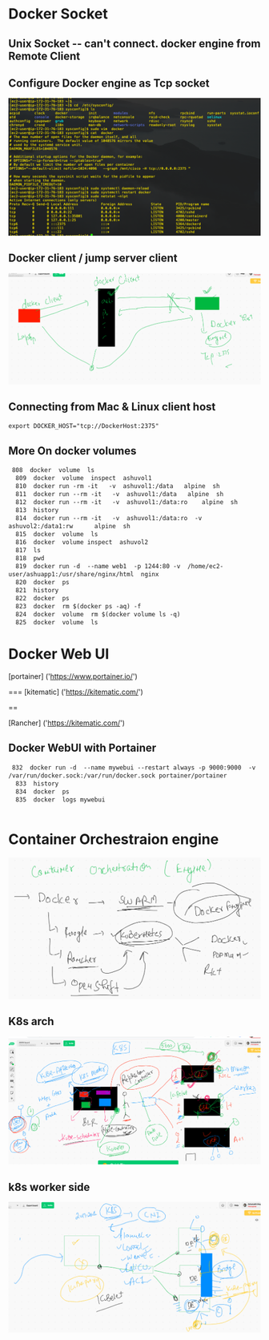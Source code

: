 # Docker Socket 

##  Unix Socket -- can't connect. docker engine from Remote Client 

## Configure Docker engine as Tcp socket 

<img src="dockertcp.png">


## Docker client / jump server client 

<img src="dockercli.png">

## Connecting from Mac & Linux client host 

```
export DOCKER_HOST="tcp://DockerHost:2375"

```

## More On docker volumes 

```
 808  docker  volume  ls
  809  docker  volume  inspect  ashuvol1 
  810  docker run -rm -it   -v  ashuvol1:/data   alpine  sh 
  811  docker run --rm -it   -v  ashuvol1:/data   alpine  sh 
  812  docker run --rm -it   -v  ashuvol1:/data:ro    alpine  sh 
  813  history 
  814  docker run --rm -it   -v  ashuvol1:/data:ro  -v  ashuvol2:/data1:rw      alpine  sh 
  815  docker  volume  ls
  816  docker  volume inspect  ashuvol2
  817  ls
  818  pwd
  819  docker run -d  --name web1  -p 1244:80 -v  /home/ec2-user/ashuapp1:/usr/share/nginx/html  nginx 
  820  docker  ps
  821  history 
  822  docker  ps
  823  docker  rm $(docker ps -aq) -f
  824  docker  volume  rm $(docker volume ls -q)
  825  docker  volume  ls

```

# Docker Web UI 

[portainer] ('https://www.portainer.io/')

===
[kitematic] ('https://kitematic.com/')

==

[Rancher] ('https://kitematic.com/')

## Docker WebUI with Portainer 


```
 832  docker run -d  --name mywebui --restart always -p 9000:9000  -v /var/run/docker.sock:/var/run/docker.sock portainer/portainer 
  833  history 
  834  docker  ps
  835  docker  logs mywebui 
  
  ```

# Container Orchestraion engine 

<img src="carch.png">

## K8s arch 

<img src="k8sarch.png">

## k8s worker side

<img src="kubeproxy.png">

